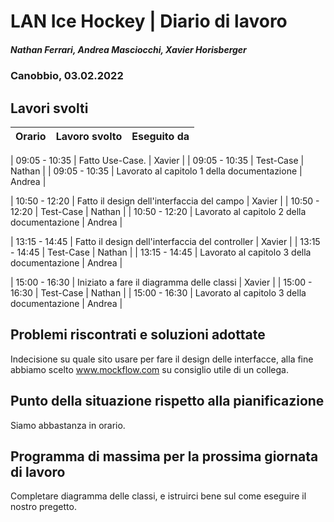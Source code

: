 # LAN Ice Hockey | Diario di lavoro
##### Nathan Ferrari, Andrea Masciocchi, Xavier Horisberger
### Canobbio, 03.02.2022

## Lavori svolti

| Orario | Lavoro svolto | Eseguito da |
|-|-|-|

| 09:05 - 10:35 | Fatto Use-Case. | Xavier |
| 09:05 - 10:35 | Test-Case | Nathan |
| 09:05 - 10:35 | Lavorato al capitolo 1 della documentazione | Andrea |

| 10:50 - 12:20 | Fatto il design dell'interfaccia del campo | Xavier |
| 10:50 - 12:20 | Test-Case | Nathan |
| 10:50 - 12:20 | Lavorato al capitolo 2 della documentazione | Andrea |

| 13:15 - 14:45 | Fatto il design dell'interfaccia del controller | Xavier |
| 13:15 - 14:45 | Test-Case | Nathan |
| 13:15 - 14:45 | Lavorato al capitolo 3 della documentazione | Andrea |

| 15:00 - 16:30 | Iniziato a fare il diagramma delle classi | Xavier |
| 15:00 - 16:30 | Test-Case | Nathan |
| 15:00 - 16:30 | Lavorato al capitolo 3 della documentazione | Andrea |

##  Problemi riscontrati e soluzioni adottate
Indecisione su quale sito usare per fare il design delle interfacce, alla fine abbiamo scelto www.mockflow.com su consiglio utile di un collega.

##  Punto della situazione rispetto alla pianificazione
Siamo abbastanza in orario.

## Programma di massima per la prossima giornata di lavoro
Completare diagramma delle classi, e istruirci bene sul come eseguire il nostro pregetto.